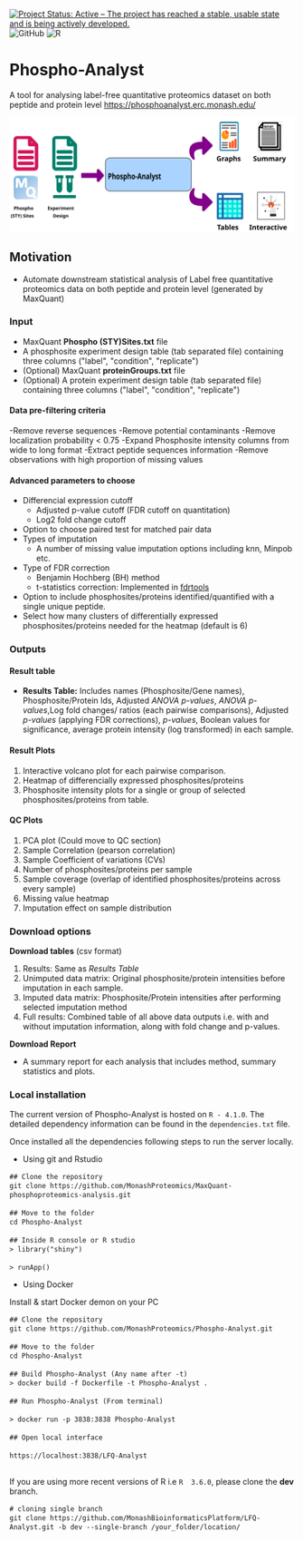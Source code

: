 [![Project Status: Active – The project has reached a stable, usable state and is being actively developed.](https://www.repostatus.org/badges/latest/active.svg)](https://www.repostatus.org/#active)
![GitHub](https://img.shields.io/github/license/Monashbioinformaticsplatform/LFQ-Analyst?color=brightgreen)
![R](https://img.shields.io/badge/R-%3E3.4--3.5-brightgreen)

# Phospho-Analyst
A tool for analysing label-free quantitative proteomics dataset on both peptide and protein level https://phosphoanalyst.erc.monash.edu/

![LFQ-analyst_pipeline](./www/Phospho_Analyst.svg)






## Motivation

- Automate downstream statistical analysis of Label free quantitative proteomics data on both peptide and protein level (generated by MaxQuant)


### Input

- MaxQuant **Phospho (STY)Sites.txt** file
- A phosphosite experiment design table (tab separated file) containing three columns ("label", "condition", "replicate")
- (Optional) MaxQuant **proteinGroups.txt** file
- (Optional) A protein experiment design table (tab separated file) containing three columns ("label", "condition", "replicate")

#### Data pre-filtering criteria

-Remove reverse sequences 
-Remove potential contaminants 
-Remove localization probability  < 0.75
-Expand Phosphosite intensity columns from wide to long format
-Extract peptide sequences information
-Remove observations with high proportion of missing values

#### Advanced parameters to choose

- Differencial expression cutoff
  - Adjusted p-value cutoff (FDR cutoff on quantitation)
  - Log2 fold change cutoff
- Option to choose paired test for matched pair data
- Types of imputation
  - A number of missing value imputation options including knn, Minpob etc.
- Type of FDR correction
  -   Benjamin Hochberg (BH) method
  -   t-statistics correction: Implemented in
    [fdrtools](http://strimmerlab.org/software/fdrtool/)
- Option to include phosphosites/proteins identified/quantified with a single unique peptide.
- Select how many clusters of differentially expressed phosphosites/proteins needed for the heatmap (default is 6)



### Outputs

#### Result table

-   **Results Table:** Includes names (Phosphosite/Gene names), Phosphosite/Protein Ids, 
    Adjusted *ANOVA p-values*,  *ANOVA p-values*,Log
    fold changes/ ratios (each pairwise comparisons), Adjusted
    *p-values* (applying FDR corrections), *p-values*, Boolean values
    for significance, average protein intensity (log transformed) in
    each sample.

#### Result Plots
  1. Interactive volcano plot for each pairwise comparison.
  2. Heatmap of differencially expressed phosphosites/proteins
  3. Phosphosite intensity plots for a single or group of selected phosphosites/proteins from table. 

#### QC Plots
  1. PCA plot (Could move to QC section)
  2. Sample Correlation (pearson correlation)
  3. Sample Coefficient of variations (CVs)
  4. Number of phosphosites/proteins per sample
  5. Sample coverage (overlap of identified phosphosites/proteins across every sample)
  6. Missing value heatmap
  7. Imputation effect on sample distribution

### Download options

**Download tables** (csv format)

1.  Results: Same as *Results Table*
2.  Unimputed data matrix: Original phosphosite/protein intensities before
    imputation in each sample.
3.  Imputed data matrix: Phosphosite/Protein intensities after performing selected
    imputation method
4.  Full results: Combined table of all above data outputs i.e. with and
    without imputation information, along with fold change and p-values.

**Download Report** 
- A summary report for each analysis that
    includes method, summary statistics and plots.


### Local installation

The current version of Phospho-Analyst is hosted on `R - 4.1.0`. The detailed dependency information can be found in the `dependencies.txt` file.

Once installed all the dependencies following steps to run the server locally.

- Using git and Rstudio
```
## Clone the repository
git clone https://github.com/MonashProteomics/MaxQuant-phosphoproteomics-analysis.git

## Move to the folder
cd Phospho-Analyst

## Inside R console or R studio
> library("shiny")

> runApp()

```

- Using Docker

Install & start Docker demon on your PC

```
## Clone the repository
git clone https://github.com/MonashProteomics/Phospho-Analyst.git

## Move to the folder
cd Phospho-Analyst

## Build Phospho-Analyst (Any name after -t)
> docker build -f Dockerfile -t Phospho-Analyst .

## Run Phospho-Analyst (From terminal)

> docker run -p 3838:3838 Phospho-Analyst

## Open local interface

https://localhost:3838/LFQ-Analyst


```



If you are using more recent versions of R i.e `R  3.6.0`, please clone the **dev** branch. 

```
# cloning single branch
git clone https://github.com/MonashBioinformaticsPlatform/LFQ-Analyst.git -b dev --single-branch /your_folder/location/
```
